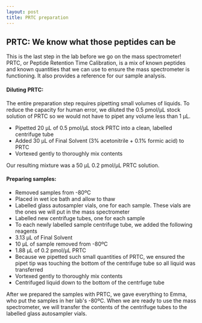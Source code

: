 ```yaml
---
layout: post
title: PRTC preparation
---
```


## PRTC: We know what those peptides can be

This is the last step in the lab before we go on the mass spectrometer! PRTC, or Peptide Retention Time Calibration, is a mix of known peptides and known quantities that we can use to ensure the mass spectrometer is functioning. It also provides a reference for our sample analysis.

#### **Diluting PRTC**:
The entire preparation step requires pipetting small volumes of liquids. To reduce the capacity for human error, we diluted the 0.5 pmol/µL stock solution of PRTC so we would not have to pipet any volume less than 1 µL.

- Pipetted 20 µL of 0.5 pmol/µL stock PRTC into a clean, labelled centrifuge tube
- Added 30 µL of Final Solvent (3% acetonitrile + 0.1% formic acid) to PRTC
- Vortexed gently to thoroughly mix contents

Our resulting mixture was a 50 µL 0.2 pmol/µL PRTC solution.

#### **Preparing samples**:
- Removed samples from -80ºC
- Placed in wet ice bath and allow to thaw
- Labelled glass autosampler vials, one for each sample. These vials are the ones we will put in the mass spectrometer
- Labelled new centrifuge tubes, one for each sample
- To each newly labelled sample centrifuge tube, we added the following reagents
 - 3.13 µL of Final Solvent
 - 10 µL of sample removed from -80ºC
 - 1.88 µL of 0.2 pmol/µL PRTC
  - Because we pipetted such small quantities of PRTC, we ensured the pipet tip was touching the bottom of the centrifuge tube so all liquid was transferred
 - Vortexed gently to thoroughly mix contents
 - Centrifuged liquid down to the bottom of the centrfuge tube

After we prepared the samples with PRTC, we gave everything to Emma, who put the samples in her lab's -80ºC. When we are ready to use the mass spectrometer, we will transfer the contents of the centrifuge tubes to the labelled glass autosampler vials.
